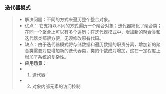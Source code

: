 ### 迭代器模式
> * 解决问题：不同的方式来遍历整个整合对象。
> * 优点： 它支持以不同的方式遍历一个聚合对象；迭代器简化了聚合类；在同一个聚合上可以有多个遍历；在迭代器模式中，增加新的聚合类和迭代器类都很方便，无须修改原有代码。
> * 缺点：由于迭代器模式将存储数据和遍历数据的职责分离，增加新的聚合类需要对应增加新的迭代器类，类的个数成对增加，这在一定程度上增加了系统的复杂性。
> * **应用场景：**
> * 1. 迭代器
> * 2. 对象内部元素的访问控制
